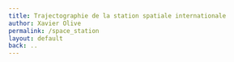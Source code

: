 ```yaml
---
title: Trajectographie de la station spatiale internationale
author: Xavier Olive
permalink: /space_station
layout: default
back: ..
---
```

